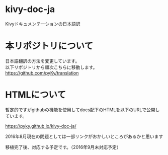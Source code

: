 # kivy-doc-ja
Kivyドキュメンテーションの日本語訳

# 本リポジトリについて
日本語翻訳の方法を変更しています。  
以下リポジトリから順次こちらに移動します。  
https://github.com/pyKy/translation  

# HTMLについて
暫定的ですがgithubの機能を使用してdocs配下のHTMLを以下のURLで公開しています。


https://pyky.github.io/kivy-doc-ja/

2016年8月現在の問題としては一部リンクがおかしいところがあるかと思います

移植完了後、対応する予定です。（2016年9月末対応予定）
